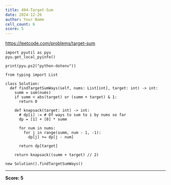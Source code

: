```yaml
---
title: 494-Target-Sum
date: 2024-12-26
author: Your Name
cell_count: 6
score: 5
---
```


https://leetcode.com/problems/target-sum


```
import pyutil as pyu
pyu.get_local_pyinfo()
```


```
print(pyu.ps2("python-dotenv"))
```


```
from typing import List
```


```
class Solution:
  def findTargetSumWays(self, nums: List[int], target: int) -> int:
    summ = sum(nums)
    if summ < abs(target) or (summ + target) & 1:
      return 0

    def knapsack(target: int) -> int:
      # dp[i] := # Of ways to sum to i by nums so far
      dp = [1] + [0] * summ

      for num in nums:
        for j in range(summ, num - 1, -1):
          dp[j] += dp[j - num]

      return dp[target]

    return knapsack((summ + target) // 2)
```


```
new Solution().findTargetSumWays()
```


---
**Score: 5**